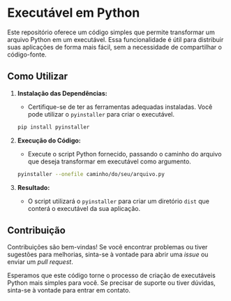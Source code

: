 # Executável em Python

Este repositório oferece um código simples que permite transformar um arquivo Python em um executável. Essa funcionalidade é útil para distribuir suas aplicações de forma mais fácil, sem a necessidade de compartilhar o código-fonte.

## Como Utilizar

1. **Instalação das Dependências:**
   - Certifique-se de ter as ferramentas adequadas instaladas. Você pode utilizar o `pyinstaller` para criar o executável.
   ```bash
   pip install pyinstaller
   ```

2. **Execução do Código:**
   - Execute o script Python fornecido, passando o caminho do arquivo que deseja transformar em executável como argumento.
   ```bash
   pyinstaller --onefile caminho/do/seu/arquivo.py
   ```

3. **Resultado:**
   - O script utilizará o `pyinstaller` para criar um diretório `dist` que conterá o executável da sua aplicação.
## Contribuição

Contribuições são bem-vindas! Se você encontrar problemas ou tiver sugestões para melhorias, sinta-se à vontade para abrir uma *issue* ou enviar um *pull request*.


Esperamos que este código torne o processo de criação de executáveis Python mais simples para você. Se precisar de suporte ou tiver dúvidas, sinta-se à vontade para entrar em contato.
